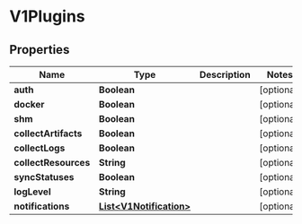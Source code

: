 

# V1Plugins

## Properties

Name | Type | Description | Notes
------------ | ------------- | ------------- | -------------
**auth** | **Boolean** |  |  [optional]
**docker** | **Boolean** |  |  [optional]
**shm** | **Boolean** |  |  [optional]
**collectArtifacts** | **Boolean** |  |  [optional]
**collectLogs** | **Boolean** |  |  [optional]
**collectResources** | **String** |  |  [optional]
**syncStatuses** | **Boolean** |  |  [optional]
**logLevel** | **String** |  |  [optional]
**notifications** | [**List&lt;V1Notification&gt;**](V1Notification.md) |  |  [optional]



